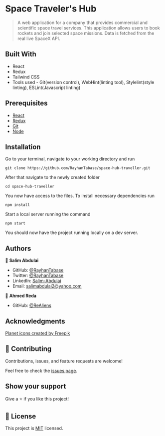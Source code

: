 
# Space Traveler's Hub
> A web application for a company that provides commercial and scientific space travel services. This application allows users to book rockets and join selected space missions. Data is fetched from the real live SpaceX API.

## Built With
- React
- Redux
- Tailwind CSS
- Tools used - Git(version control), WebHint(linting tool), Stylelint(style linting), ESLint(Javascript linting)

## Prerequisites
 - [React](https://reactjs.org/docs/getting-started.html)
 - [Redux](https://redux.js.org/tutorials/quick-start)
 - [Git](https://git-scm.com/downloads)
 - [Node](https://nodejs.org/en/download/)

## Installation

Go to your terminal, navigate to your working directory and run

`git clone https://github.com/RayhanTabase/space-hub-traveller.git`

After that navigate to the newly created folder

`cd space-hub-traveller`

You now have access to the files.
To install necessary dependencies run

`npm install`

Start a local server running the command

`npm start`

You should now have the project running locally on a dev server.

## Authors

👤 **Salim Abdulai**

- GitHub: [@RayhanTabase](https://github.com/RayhanTabase)
- Twitter: [@RayhanTabase](https://twitter.com/@RayhanTabase)
- LinkedIn: [Salim-Abdulai](https://linkedin.com/in/salim-abdulai-5430065b)
- Email: salimabdulai2@yahoo.com

👤 **Ahmed Reda**

- GitHub: [@ReAliens](https://github.com/ReAliens)



## Acknowledgments

[Planet icons created by Freepik](https://www.flaticon.com/free-icons/planet)


## 🤝 Contributing

Contributions, issues, and feature requests are welcome!

Feel free to check the [issues page](../../issues/).

## Show your support

Give a ⭐️ if you like this project!

## 📝 License

This project is [MIT](./MIT.md) licensed.

